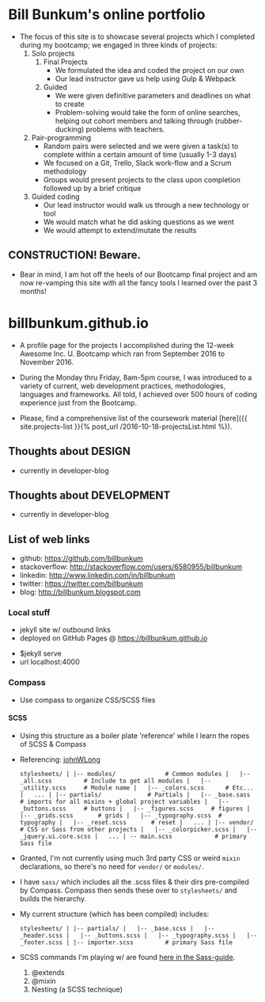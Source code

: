 # Bill Bunkum's online portfolio
+ The focus of this site is to showcase several projects which I completed during my bootcamp; we engaged in three kinds of projects:
    1. Solo projects
        1. Final Projects
            * We formulated the idea and coded the project on our own
            * Our lead instructor gave us help using Gulp & Webpack
        2. Guided
            * We were given definitive parameters and deadlines on what to create
            * Problem-solving would take the form of online searches, helping out cohort members and talking through (rubber-ducking) problems with teachers.
    2. Pair-programming
        * Random pairs were selected and we were given a task(s) to complete within a certain amount of time (usually 1-3 days)
        * We focused on a Git, Trello, Slack work-flow and a Scrum methodology
        * Groups would present projects to the class upon completion followed up by a brief critique
    3. Guided coding
        * Our lead instructor would walk us through a new technology or tool
        * We would match what he did asking questions as we went
        * We would attempt to extend/mutate the results

## CONSTRUCTION! Beware.
+ Bear in mind, I am hot off the heels of our Bootcamp final project and am now re-vamping this site with all the fancy tools I learned over the past 3 months!

# billbunkum.github.io
+ A profile page for the projects I accomplished during the 12-week Awesome Inc. U. Bootcamp which ran from September 2016 to November 2016.

+ During the Monday thru Friday, 8am-5pm course, I was introduced to a variety of current, web development practices, methodologies, languages and frameworks. All told, I achieved over 500 hours of coding experience just from the Bootcamp. 

+ Please, find a comprehensive list of the coursework material [here]({{ site.projects-list }}{% post_url /2016-10-18-projectsList.html %}).

## Thoughts about DESIGN
+ currently in developer-blog

## Thoughts about DEVELOPMENT
+ currently in developer-blog


## List of web links
+ github: https://github.com/billbunkum
+ stackoverflow: http://stackoverflow.com/users/6580955/billbunkum
+ linkedin: http://www.linkedin.com/in/billbunkum 
+ twitter: https://twitter.com/billbunkum 
+ blog: http://billbunkum.blogspot.com 

### Local stuff
* jekyll site w/ outbound links
* deployed on GitHub Pages @ https://billbunkum.github.io
+ $jekyll serve
+ url localhost:4000

### Compass
+ Use compass to organize CSS/SCSS files

#### SCSS 
+ Using this structure as a boiler plate 'reference' while I learn the ropes of SCSS & Compass
+ Referencing: [johnWLong](http://thesassway.com/beginner/how-to-structure-a-sass-project)

    `stylesheets/
    |
    |-- modules/              # Common modules
    |   |-- _all.scss         # Include to get all modules
    |   |-- _utility.scss     # Module name
    |   |-- _colors.scss      # Etc...
    |   ...
    |
    |-- partials/             # Partials
    |   |-- _base.sass        # imports for all mixins + global project variables
    |   |-- _buttons.scss     # buttons
    |   |-- _figures.scss     # figures
    |   |-- _grids.scss       # grids
    |   |-- _typography.scss  # typography
    |   |-- _reset.scss       # reset
    |   ...
    |
    |-- vendor/               # CSS or Sass from other projects
    |   |-- _colorpicker.scss
    |   |-- _jquery.ui.core.scss
    |   ...
    |
    -- main.scss            # primary Sass file`

+ Granted, I'm not currently using much 3rd party CSS or weird `mixin` declarations, so there's no need for `vendor/` or `modules/`.
+ I have `sass/` which includes all the .scss files & their dirs pre-compiled by Compass. Compass then sends these over to `stylesheets/` and builds the hierarchy.
+ My current structure (which has been compiled) includes:

    `stylesheets/
    |
    |-- partials/
    |   |-- _base.scss
    |   |-- _header.scss
    |   |-- _buttons.scss
    |   |-- _typography.scss
    |   |-- _footer.scss
    |
    |-- importer.scss         # primary Sass file`

+ SCSS commands I'm playing w/ are found [here in the Sass-guide](http://sass-lang.com/guide).
    1. @extends
    2. @mixin
    3. Nesting (a SCSS technique)